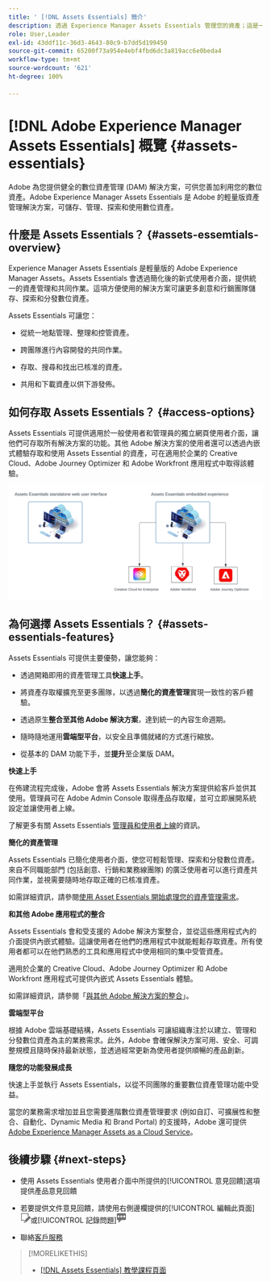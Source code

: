 ```yaml
---
title: ' [!DNL Assets Essentials] 簡介'
description: 透過 Experience Manager Assets Essentials 管理您的資產；這是一種輕量版的數位資產管理工具，可在 Experience Cloud 應用程式中運作。
role: User,Leader
exl-id: 43ddf11c-36d3-4643-80c9-b7dd5d199450
source-git-commit: 65200f73a954e4ebf4fbd6dc3a819acc6e0beda4
workflow-type: tm+mt
source-wordcount: '621'
ht-degree: 100%

---
```


# [!DNL Adobe Experience Manager Assets Essentials] 概覽 {#assets-essentials}

<!-- TBD: Update this banner to remove Beta label. 
![Banner image for beta docs](assets/do-not-localize/banner-image-beta-docs.png)

-->

Adobe 為您提供健全的數位資產管理 (DAM) 解決方案，可供您善加利用您的數位資產。Adobe Experience Manager Assets Essentials 是 Adobe 的輕量版資產管理解決方案，可儲存、管理、探索和使用數位資產。

## 什麼是 Assets Essentials？ {#assets-essemtials-overview}

Experience Manager Assets Essentials 是輕量版的 Adobe Experience Manager Assets。Assets Essentials 會透過簡化後的新式使用者介面，提供統一的資產管理和共同作業。這項方便使用的解決方案可讓更多創意和行銷團隊儲存、探索和分發數位資產。

Assets Essentials 可讓您：

* 從統一地點管理、整理和控管資產。

* 跨團隊進行內容開發的共同作業。

* 存取、搜尋和找出已核准的資產。

* 共用和下載資產以供下游發佈。

## 如何存取 Assets Essentials？ {#access-options}

Assets Essentials 可提供適用於一般使用者和管理員的獨立網頁使用者介面，讓他們可存取所有解決方案的功能。其他 Adobe&#x200B; 解決方案的使用者還可以透過內嵌式體驗存取和使用 Assets Essential 的資產，可在適用於企業的 Creative Cloud、Adobe Journey Optimizer 和 Adobe Workfront 應用程式中取得該體驗。

![和其他解決方案的整合](assets/assets-essentials-integration.svg)

## 為何選擇 Assets Essentials？ {#assets-essentials-features}

Assets Essentials 可提供主要優勢，讓您能夠：

* 透過開箱即用的資產管理工具&#x200B;**快速上手**。

* 將資產存取權擴充至更多團隊，以透過&#x200B;**簡化的資產管理**&#x200B;實現一致性的客戶體驗。

* 透過原生&#x200B;**整合至其他 Adobe 解決方案**，達到統一的內容生命週期。

* 隨時隨地運用&#x200B;**雲端型平台**，以安全且準備就緒的方式進行縮放。

* 從基本的 DAM 功能下手，並&#x200B;**提升**&#x200B;至企業版 DAM。

**快速上手**

在佈建流程完成後，Adobe 會將 Assets Essentials 解決方案提供給客戶並供其使用。管理員可在 Adobe Admin Console 取得產品存取權，並可立即展開系統設定並讓使用者上線。

了解更多有關 Assets Essentials [管理員和使用者上線](deploy-administer.md)的資訊。

**簡化的資產管理**

Assets Essentials 已簡化使用者介面，使您可輕鬆管理、探索和分發數位資產。來自不同職能部門 (包括創意、行銷和業務線團隊) 的廣泛使用者可以進行資產共同作業，並視需要隨時地存取正確的已核准資產。

如需詳細資訊，請參閱[使用 Asset Essentials 開始處理您的資產管理需求](get-started.md)。

**和其他 Adobe 應用程式的整合**

Assets Essentials 會和受支援的 Adobe 解決方案整合，並從這些應用程式內的介面提供內嵌式體驗。這讓使用者在他們的應用程式中就能輕鬆存取資產。所有使用者都可以在他們熟悉的工具和應用程式中使用相同的集中受管資產。

適用於企業的 Creative Cloud、Adobe Journey Optimizer 和 Adobe Workfront 應用程式可提供內嵌式 Assets Essentials 體驗。

如需詳細資訊，請參閱「[與其他 Adobe 解決方案的整合](integration.md)」。

**雲端型平台**

根據 Adob&#x200B;&#x200B;e 雲端基礎結構，Assets Essentials 可讓組織專注於以建立、管理和分發數位資產為主的業務需求。此外，Adobe 會確保解決方案可用、安全、可調整規模且隨時保持最新狀態，並透過經常更新為使用者提供順暢的產品創新。

**隨您的功能發展成長**

快速上手並執行 Assets Essentials，以從不同團隊的重要數位資產管理功能中受益。

當您的業務需求增加並且您需要進階數位資產管理要求 (例如自訂、可擴展性和整合、自動化、Dynamic Media 和 Brand Portal) 的支援時，Adobe 還可提供 [Adobe Experience Manager Assets as a Cloud Service](https://experienceleague.adobe.com/docs/experience-manager-cloud-service/content/assets/home.html?lang=tw)。


## 後續步驟 {#next-steps}

* 使用 Assets Essentials 使用者介面中所提供的[!UICONTROL 意見回饋]選項提供產品意見回饋

* 若要提供文件意見回饋，請使用右側邊欄提供的[!UICONTROL 編輯此頁面]![來編輯頁面](assets/do-not-localize/edit-page.png)或[!UICONTROL 記錄問題]![來建立 GitHub 問題](assets/do-not-localize/github-issue.png)

* 聯絡[客戶服務](https://experienceleague.adobe.com/zh-hant?support-solution=General#support)


>[!MORELIKETHIS]
>
>* [[!DNL Assets Essentials] 教學課程頁面](https://experienceleague.adobe.com/docs/experience-manager-learn/assets-essentials/overview.html?lang=tw)
